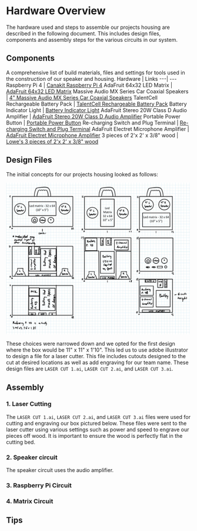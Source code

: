 # Hardware Overview

The hardware used and steps to assemble our projects housing are described in the following document. This includes design files, components and assembly steps for the various circuits in our system.

## Components

A comprehensive list of build materials, files and settings for tools used in the construction of our speaker and housing.
Hardware | Links
---| ---
Raspberry Pi 4  | [Canakit Raspberry Pi 4](https://www.canakit.com/raspberry-pi-4-starter-kit.html)
AdaFruit 64x32 LED Matrix | [AdaFruit 64x32 LED Matrix](https://www.adafruit.com/product/2278)
Massive Audio MX Series Car Coaxial Speakers | [4" Massive Audio MX Series Car Coaxial Speakers](https://www.amazon.com/Massive-Audio-MX4-Speakers-Speakers/dp/B073JJ7F4W/ref=sr_1_3?dchild=1&keywords=30w+4+inch+car+speakers&qid=1632342682&sr=8-)
TalentCell Rechargeable Battery Pack | [TalentCell Rechargeable Battery Pack](https://www.amazon.com/TalentCell-Rechargeable-12000mAh-Multi-led-indicator/dp/B00ME3ZH7C/ref=sr_1_6?dchild=1&keywords=rechargeable+battery+12v&qid=1632341218&sr=8-6)
Battery Indicator Light | [Battery Indicator Light](https://www.amazon.com/Battery-Capacity-Indicator-Lead-Acid-Motorcycle/dp/B07V2KMQGQ/ref=sr_1_6?dchild=1&keywords=battery+indicator&qid=1633471326&sr=8-6)
AdaFruit Stereo 20W Class D Audio Amplifier | [AdaFruit Stereo 20W Class D Audio Amplifier](https://www.amazon.com/Stereo-20W-Class-Audio-Amplifier/dp/B00SK8OH30/ref=sr_1_5?dchild=1&keywords=adafruit+audio+amplifier&qid=1632341178&sr=8-5)
Portable Power Button | [Portable Power Button](https://www.amazon.com/s?k=power+button&ref=nb_sb_noss_2)
Re-charging Switch and Plug Terminal | [Re-charging Switch and Plug Terminal](https://www.amazon.com/BIQU-Rocker-Switch-Socket-Module/dp/B07KS2TQ45/ref=sr_1_10?dchild=1&keywords=Mounted+power+button&qid=1633471706&sr=8-10)
AdaFruit Electret Microphone Amplifier | [AdaFruit Electret Microphone Amplifier](https://www.amazon.com/Adafruit-Electret-Microphone-Amplifier-Adjustable/dp/B00K9M6S1O/ref=sr_1_3?dchild=1&keywords=adafruit+1713&qid=1632090401&sr=8-3)
3 pieces of 2'x 2' x 3/8" wood | [Lowe's 3 pieces of 2'x 2' x 3/8" wood](https://www.lowes.com/pd/1-4-in-Common-Pine-Sanded-Plywood-Application-as-2-x-2/1000068959)

## Design Files

The initial concepts for our projects housing looked as follows:

<!-- ![Hand Sketches](https://github.com/macshaughnessy3/PAWS/blob/main/Hardware/Led%20matrix%20-%2032%20x%2064%20%20(10”%20x%205”).jpeg) -->
<img src="Led matrix - 32 x 64  (10” x 5”).jpeg" alt="drawing" width="500"/>

These choices were  narrowed down and we opted for the first design where the box would be 11" x 11" x 1'10". This led us to use adobe illustrator to design a file for a laser cutter. This file includes cutouts designed to the cut at desired locations as well as add engraving for our team name. These design files are `LASER CUT 1.ai`, `LASER CUT 2.ai`, and `LASER CUT 3.ai`.

## Assembly

### 1. Laser Cutting

The `LASER CUT 1.ai`, `LASER CUT 2.ai`, and `LASER CUT 3.ai` files were used for cutting and engraving our box pictured below. These files were sent to the laser cutter using various settings such as power and speed to engrave our pieces off wood. It is important to ensure the wood is perfectly flat in the cutting bed.

### 2. Speaker circuit

The speaker circuit uses the audio amplifier.

### 3. Raspberry Pi Circuit

### 4. Matrix Circuit

## Tips

